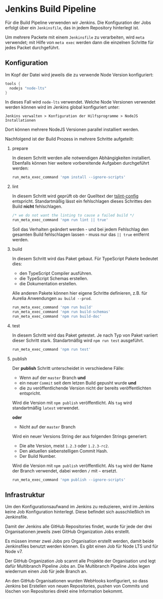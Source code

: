 # Jenkins Build Pipeline

Für die Build Pipeline verwenden wir Jenkins. Die Konfiguration der Jobs
erfolgt über ein `Jenkinsfile`, das in jedem Repository hinterlegt ist.

Um mehrere Packete mit einem `Jenkinsfile` zu verarbeiten, wird `meta`
verwendet; mit Hilfe von `meta exec` werden dann die einzelnen Schritte
für jedes Packet durchgeführt.

## Konfiguration

Im Kopf der Datei wird jeweils die zu verwende Node Version konfiguriert:

```groovy
tools {
  nodejs "node-lts"
}
```

In dieses Fall wird `node-lts` verwendet. Welche Node Versionen verwendet werden
können wird im Jenkins global konfiguriert unter:

`Jenkins verwalten > Konfiguration der Hilfsprogramme > NodeJS Installationen`

Dort können mehrere NodeJS Versionen parallel installiert werden.

Nachfolgend ist der Build Prozess in mehrere Schritte aufgeteilt:

1. prepare

   In diesem Schritt werden alle notwendigen Abhängigkeiten installiert.
   Ebenfalls können hier weitere vorbereitende Aufgaben durchgeführt werden:

   ```groovy
   run_meta_exec_command 'npm install --ignore-scripts'
   ```

2. lint

   In diesem Schritt wird geprüft ob der Quelltext der
   [tslint-config](https://github.com/essential-projects/tslint-config)
   entspricht. Standartmäßig lässt ein fehlschlagen dieses Schrittes den
   Build **nicht** fehlschlagen.

   ```groovy
   /* we do not want the linting to cause a failed build */
   run_meta_exec_command 'npm run lint || true'
   ```

   Soll das Verhalten geändert werden - und bei jedem Fehlschlag den gesamten Build
   fehlschlagen lassen - muss nur das `|| true` entfernt werden.

3. build

   In diesem Schritt wird das Paket gebaut. Für TypeScript Pakete bedeutet dies:

   - den TypeScript Compiler ausführen.
   - die TypeScript Schemas erstellen.
   - die Dokumentation erstellen.

   Alle anderen Pakete können hier eigene Schritte definieren, z.B. für Aurelia
   Anwendungen `au build --prod`.

   ```groovy
   run_meta_exec_command 'npm run build'
   run_meta_exec_command 'npm run build-schemas'
   run_meta_exec_command 'npm run build-doc'
   ```

4. test

   In diesem Schritt wird das Paket getestet. Je nach Typ von Paket variiert dieser
   Schritt stark. Standartmäßig wird `npm run test` ausgeführt.

   ```groovy
   run_meta_exec_command 'npm run test'
   ```

5. publish

   Der **publish** Schritt unterscheidet in verschiedene Fälle:

   - Wenn auf der `master` Branch **und**
   - ein neuer `Commit` seit dem letzen Build gepusht wurde **und**
   - die zu veröffentlichende Version nicht der bereits veröffentlichten
   entspricht.

   Wird die Version mit `npm publish` veröffentlicht. Als `tag` wird
   standartmäßig `latest` verwendet.

   **oder**

   - Nicht auf der `master` Branch

   Wird ein neuer Versions String der aus folgenden Strings generiert:

   - Die alte Version, meist `1.2.3` oder `1.2.3-rc2`.
   - Den aktuellen siebenstelligen Commit Hash.
   - Der Build Number.

   Wird die Version mit `npm publish` veröffentlicht. Als `tag` wird der Name der
   Branch verwendet, dabei werden `/` mit `~` ersetzt.

   ```groovy
   run_meta_exec_command 'npm publish --ignore-scripts'
   ```

## Infrastruktur

Um den Konfigurationsaufwand im Jenkins zu reduzieren, wird im Jenkins keine
Job Konfiguration hinterlegt. Diese befindet sich ausschließlich im Jenkinsfile.

Damit der Jenkins alle GitHub Repositories findet, wurde für jede der drei
Organisationen jeweils zwei GitHub Organization Jobs erstellt.

Es müssen immer zwei Jobs pro Organisation erstellt werden, damit beide
Jenkinsfiles benutzt werden können. Es gibt einen Job für Node LTS und für Node v7.

Der GitHub Organization Job scannt alle Projekte der Organisation und legt dafür
Multibranch Pipeline Jobs an. Die Multibranch Pipeline Jobs legen wiederrum
einen Job für jede Branch an.

An den GitHub Organisationen wurden WebHooks konfiguriert, so dass Jenkins bei
Erstellen von neuen Repositories, pushen von Commits und löschen von Repositories
direkt eine Information bekommt.
